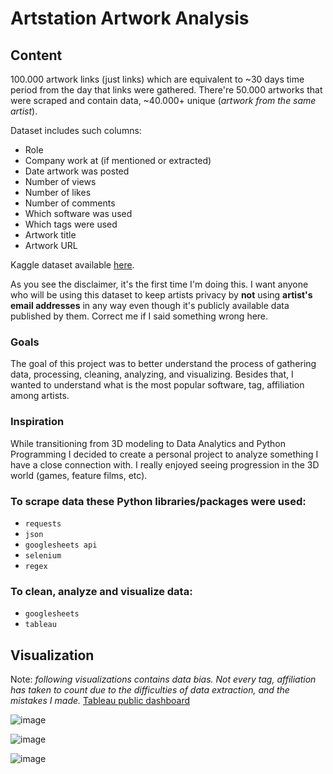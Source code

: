 # Artstation Artwork Analysis

## Content
100.000 artwork links (just links) which are equivalent to ~30 days time period from the day that links were gathered.
There're 50.000 artworks that were scraped and contain data, ~40.000+ unique (*artwork from the same artist*).
 
Dataset includes such columns:
- Role
- Company work at (if mentioned or extracted)
- Date artwork was posted
- Number of views
- Number of likes
- Number of comments
- Which software was used
- Which tags were used
- Artwork title
- Artwork URL

Kaggle dataset available [here](https://www.kaggle.com/dimitryzub/artstation).

As you see the disclaimer, it's the first time I'm doing this. I want anyone who will be using this dataset to keep artists privacy by **not** using **artist's email addresses** in any way even though it's publicly available data published by them. Correct me if I said something wrong here.

### Goals

The goal of this project was to better understand the process of gathering data, processing, cleaning, analyzing, and visualizing. 
Besides that, I wanted to understand what is the most popular software, tag, affiliation among artists.

### Inspiration

While transitioning from 3D modeling to Data Analytics and Python Programming I decided to create a personal project to analyze something I have a close connection with. I really enjoyed seeing progression in the 3D world (games, feature films, etc).

### To scrape data these Python libraries/packages were used:
- `requests`
- `json`
- `googlesheets api`
- `selenium`
- `regex`

### To clean, analyze and visualize data:
- `googlesheets`
- `tableau`

## Visualization 

Note: *following visualizations contains data bias. Not every tag, affiliation has taken to count due to the difficulties of data extraction, and the mistakes I made.*
[Tableau public dashboard](https://public.tableau.com/app/profile/dimitry.zub/viz/Artstationanalysis/ArtstationDashboard)

![image](https://user-images.githubusercontent.com/78694043/119978304-23cb0380-bfc2-11eb-8b70-e84100fa7630.png)

![image](https://user-images.githubusercontent.com/78694043/119978269-1ada3200-bfc2-11eb-981f-b8ad2c2c0ff1.png)

![image](https://user-images.githubusercontent.com/78694043/119978237-101f9d00-bfc2-11eb-9285-e0d9bcf688ee.png)
